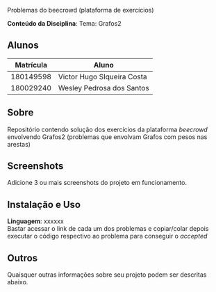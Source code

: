Problemas do beecrowd (plataforma de exercícios)

**Conteúdo da Disciplina**: Tema: Grafos2<br>

## Alunos
|Matrícula | Aluno |
| -- | -- |
| 180149598  |  Victor Hugo SIqueira Costa |
| 180029240  |  Wesley Pedrosa dos Santos |

## Sobre 
Repositório contendo solução dos exercícios da plataforma *beecrowd* envolvendo Grafos2 (problemas que envolvam Grafos com pesos nas arestas)

## Screenshots
Adicione 3 ou mais screenshots do projeto em funcionamento.

## Instalação e Uso
**Linguagem**: xxxxxx<br>
Bastar acessar o link de cada um dos problemas e copiar/colar depois executar o código respectivo ao problema para conseguir o *accepted*

## Outros 
Quaisquer outras informações sobre seu projeto podem ser descritas abaixo.




